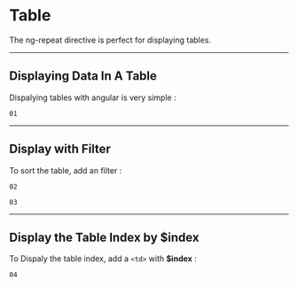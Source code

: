 # Table
The ng-repeat directive is perfect for displaying tables.
  
---------------------
## Displaying Data In A Table
Dispalying tables with angular is very simple :  
```
01
```
  
---------------------
## Display with Filter
To sort the table, add an filter : 
```
02
```
```
03
```
  
---------------------
## Display the Table Index by $index
To Dispaly the table index, add a `<td>` with **$index** :  
```
04
```
